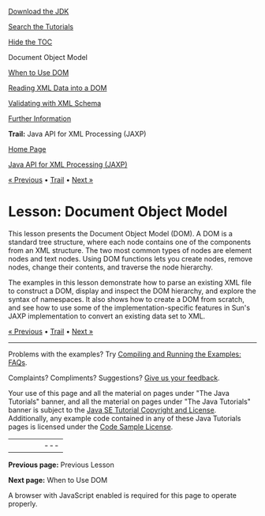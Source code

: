 [Download
the JDK](http://java.sun.com/javase/6/download.jsp)
  
[Search the
Tutorials](../../search.html)
  
[Hide the TOC](javascript:toggleLeft())

Document Object Model

[When to Use DOM](when.html)

[Reading XML Data into a DOM](readingXML.html)

[Validating with XML Schema](validating.html)

[Further Information](info.html)

**Trail:** Java API for XML Processing (JAXP)

[Home Page](../../index.html)
>
[Java API for XML Processing (JAXP)](../index.html)

[« Previous](../sax/index.html) • [Trail](../TOC.html) • [Next »](when.html)

# Lesson: Document Object Model

This lesson presents the Document Object Model (DOM). A DOM is a
standard tree structure, where each node contains one of the components from an
XML structure. The two most common types of nodes are element nodes and
text nodes. Using DOM functions lets you create nodes, remove nodes, change their
contents, and traverse the node hierarchy.

The examples in this lesson demonstrate how to parse an existing XML file
to construct a DOM, display and inspect the DOM hierarchy, and explore the
syntax of namespaces. It also shows how to create a DOM from
scratch, and see how to use some of the implementation-specific features in Sun's
JAXP implementation to convert an existing data set to XML.

[« Previous](../sax/index.html)
•
[Trail](../TOC.html)
•
[Next »](when.html)

---

Problems with the examples? Try [Compiling and Running
the Examples: FAQs](../../information/run-examples.html).
  
Complaints? Compliments? Suggestions? [Give
us your feedback](http://download.oracle.com/javase/feedback.html).

Your use of this page and all the material on pages under "The Java Tutorials" banner,
and all the material on pages under "The Java Tutorials" banner is subject to the [Java SE Tutorial Copyright
and License](../../information/license.html).
Additionally, any example code contained in any of these Java
Tutorials pages is licensed under the
[Code
Sample License](http://developers.sun.com/license/berkeley_license.html).

|  |  |  |  |  |
| --- | --- | --- | --- | --- |
| |  |  | | --- | --- | | duke image | Oracle logo | | [About Oracle](http://www.oracle.com/us/corporate/index.html) | [Oracle Technology Network](http://www.oracle.com/technology/index.html) | [Terms of Service](https://www.samplecode.oracle.com/servlets/CompulsoryClickThrough?type=TermsOfService) | Copyright © 1995, 2011 Oracle and/or its affiliates. All rights reserved. |

**Previous page:** Previous Lesson
  
**Next page:** When to Use DOM




A browser with JavaScript enabled is required for this page to operate properly.